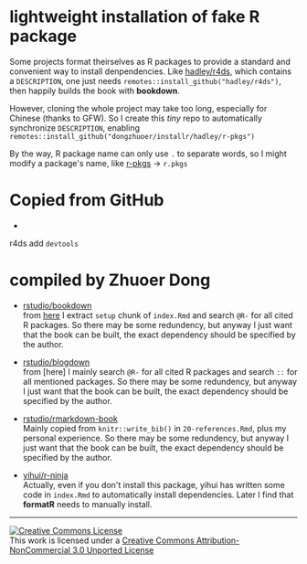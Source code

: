 # lightweight installation of fake R package

Some projects format theirselves as R packages to provide a standard and convenient way to install denpendencies. Like [hadley/r4ds](https://github.com/hadley/r4ds), which contains a `DESCRIPTION`, one just needs `remotes::install_github("hadley/r4ds")`, then happily builds the book with **bookdown**. 

However, cloning the whole project may take too long, especially for Chinese (thanks to GFW). So I create this _tiny_ repo to automatically synchronize `DESCRIPTION`, enabling `remotes::install_github("dongzhuoer/installr/hadley/r-pkgs")`

By the way, R package name can only use `.` to separate words, so I might modify a package's name, like [r-pkgs](https://github.com/hadley/r-pkgs) -> `r.pkgs`


# Copied from GitHub

- 


r4ds add `devtools`

# compiled by Zhuoer Dong

- [rstudio/bookdown](rstudio/bookdown/DESCRIPTION)   
  from [here](https://github.com/rstudio/bookdown/tree/master/inst/examples) I extract `setup` chunk of `index.Rmd` and search `@R-` for all cited R packages. So there may be some redundency, but anyway I just want that the book can be built, the exact dependency should be specified by the author.

- [rstudio/blogdown](rstudio/blogdown/DESCRIPTION)  
  from [here] I mainly search `@R-` for all cited R packages and search `::` for all mentioned packages. So there may be some redundency, but anyway I just want that the book can be built, the exact dependency should be specified by the author.

- [rstudio/rmarkdown-book](rstudio/rmarkdown-book/DESCRIPTION)  
  Mainly copied from `knitr::write_bib()` in `20-references.Rmd`, plus my personal experience. So there may be some redundency, but anyway I just want that the book can be built, the exact dependency should be specified by the author.

- [yihui/r-ninja](yihui/r-ninja/DESCRIPTION)  
  Actually, even if you don't install this package, yihui has written some code in `index.Rmd` to automatically install dependencies. Later I find that **formatR** needs to manually install.


-----------------------

[![Creative Commons License](https://i.creativecommons.org/l/by-nc/3.0/88x31.png)](http://creativecommons.org/licenses/by-nc/3.0/)  
This work is licensed under a [Creative Commons Attribution-NonCommercial 3.0 Unported License](http://creativecommons.org/licenses/by-nc/3.0/)
